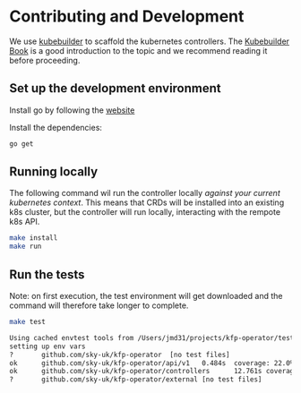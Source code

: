 # Contributing and Development

We use [kubebuilder](https://github.com/kubernetes-sigs/kubebuilder) to scaffold the kubernetes controllers.
The [Kubebuilder Book](https://book.kubebuilder.io/) is a good introduction to the topic and we recommend reading it before proceeding.

## Set up the development environment

Install go by following the [website](https://golang.org/doc/install)

Install the dependencies:

```sh
go get
```

## Running locally

The following command wil run the controller locally *against your current kubernetes context*.
This means that CRDs will be installed into an existing k8s cluster, but the controller will run locally, interacting with the rempote k8s API.

```sh
make install
make run
```

## Run the tests

Note: on first execution, the test environment will get downloaded and the command will therefore take longer to complete.

```sh
make test

Using cached envtest tools from /Users/jmd31/projects/kfp-operator/testbin
setting up env vars
?       github.com/sky-uk/kfp-operator  [no test files]
ok      github.com/sky-uk/kfp-operator/api/v1   0.484s  coverage: 22.0% of statements
ok      github.com/sky-uk/kfp-operator/controllers      12.761s coverage: 83.3% of statements
?       github.com/sky-uk/kfp-operator/external [no test files]
```